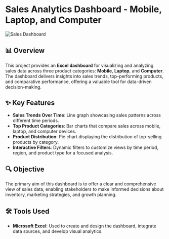 # Sales Analytics Dashboard - Mobile, Laptop, and Computer

![Sales Dashboard](./path/to/image.png)

## 📊 Overview
This project provides an **Excel dashboard** for visualizing and analyzing sales data across three product categories: **Mobile**, **Laptop**, and **Computer**. The dashboard delivers insights into sales trends, top-performing products, and comparative performance, offering a valuable tool for data-driven decision-making.

## ✨ Key Features
- **Sales Trends Over Time**: Line graph showcasing sales patterns across different time periods.
- **Top Product Categories**: Bar charts that compare sales across mobile, laptop, and computer devices.
- **Product Distribution**: Pie chart displaying the distribution of top-selling products by category.
- **Interactive Filters**: Dynamic filters to customize views by time period, region, and product type for a focused analysis.

## 🔍 Objective
The primary aim of this dashboard is to offer a clear and comprehensive view of sales data, enabling stakeholders to make informed decisions about inventory, marketing strategies, and growth planning.

## 🛠️ Tools Used
- **Microsoft Excel**: Used to create and design the dashboard, integrate data sources, and develop visual analytics.


